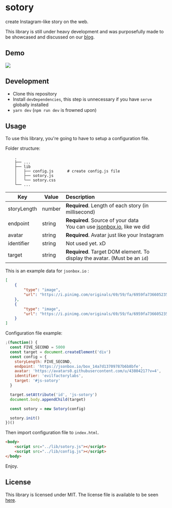 # sotory

create Instagram-like story on the web.

This library is still under heavy development and was purposefully made to be showcased and discussed on our [blog](https://blog.evilfactory.id).

## Demo

![](./meta/demo.gif)

## Development

- Clone this repository
- Install `devDependencies`, this step is unnecessary if you have `serve` globally installed
- `yarn dev` (`npm run dev` is frowned upon)

## Usage

To use this library, you're going to have to setup a configuration file.

Folder structure:

```
    .
    ├── ...
    ├── lib                    
    │   ├── config.js      # create config.js file
    │   ├── sotory.js         
    │   └── sotory.css           
    └── ...
```



| Key         | Value  | Description                                                  |
| ----------- | ------ | :----------------------------------------------------------- |
| storyLength | number | **Required**. Length of each story (in millisecond)          |
| endpoint    | string | **Required**. Source of your data<br />You can use [jsonbox.io](https://jsonbox.io), like we did |
| avatar      | string | **Required**. Avatar just like your Instagram                |
| identifier  | string | Not used yet. xD                                             |
| target      | string | **Required**. Target DOM element. To display the avatar. (Must be an `id`) |



This is an example data for `jsonbox.io` :

```json
[
    {
        "type": "image",
        "url": "https://i.pinimg.com/originals/69/59/fa/6959fa736605235642d0f057e6cf9795.jpg",
    },
    {
        "type": "image",
        "url": "https://i.pinimg.com/originals/69/59/fa/6959fa736605235642d0f057e6cf9795.jpg",
    }
]
```



Configuration file example:

```js
;(function() {
  const FIVE_SECOND = 5000
  const target = document.createElement('div')
  const config = {
    storyLength: FIVE_SECOND,
    endpoint: 'https://jsonbox.io/box_14a7d13709787b6b8bfe',
    avatar: 'https://avatars0.githubusercontent.com/u/43804217?v=4',
    identifier: 'evilfactorylabs',
    target: '#js-sotory'
  }

  target.setAttribute('id', 'js-sotory')
  document.body.appendChild(target)

  const sotory = new Sotory(config)

  sotory.init()
})()
```



Then import configuration file to `index.html`.

```html
<body>
    <script src="../lib/sotory.js"></script>
    <script src="../lib/config.js"></script>
</body>
```



Enjoy.

## License

This library is licensed under MIT. The license file is available to be seen [here](https://github.com/evilfactorylabs/sotory/blob/master/LICENSE).